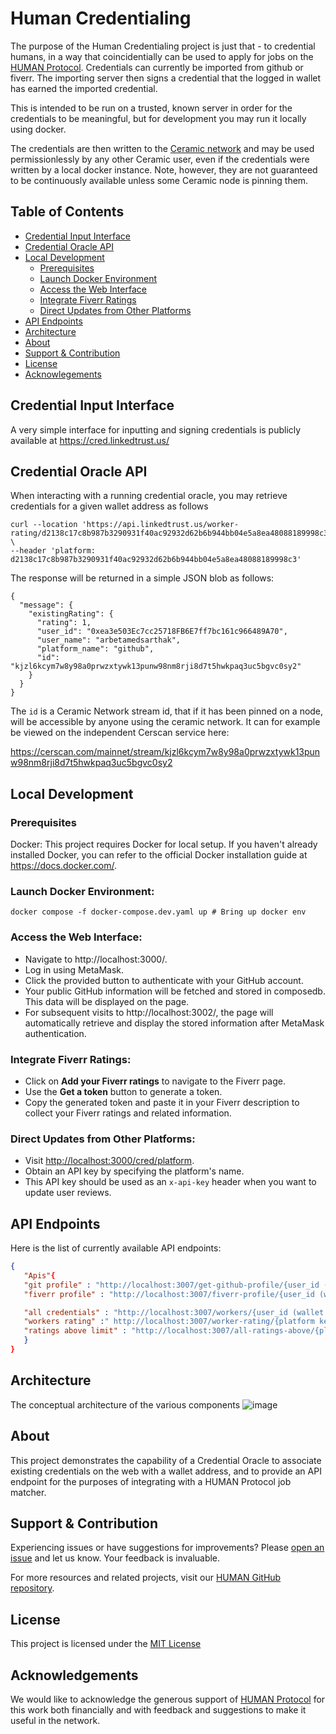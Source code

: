 # Human Credentialing
The purpose of the Human Credentialing project is just that - to credential humans, in a way that coincidentially can be used to apply for jobs on the [HUMAN Protocol](https://www.humanprotocol.org/).  Credentials can currently be imported from github or fiverr.  The importing server then signs a credential that the logged in wallet has earned the imported credential.

This is intended to be run on a trusted, known server in order for the credentials to be meaningful, but for development you may run it locally using docker.

The credentials are then written to the [Ceramic network](https://ceramic.network/) and may be used permissionlessly by any other Ceramic user, even if the credentials were written by a local docker instance.  Note, however, they are not guaranteed to be continuously available unless some Ceramic node is pinning them.

## Table of Contents
- [Credential Input Interface](#credential-input-interface)
- [Credential Oracle API](#credential-oracle-api)
- [Local Development](#local-development)
  * [Prerequisites](#prerequisites)
  * [Launch Docker Environment](#launch-docker-environment)
  * [Access the Web Interface](#access-the-web-interface)
  * [Integrate Fiverr Ratings](#integrate-fiverr-ratings)
  * [Direct Updates from Other Platforms](#direct-updates-from-other-platforms)
- [API Endpoints](#api-endpoints)
- [Architecture](#architecture)
- [About](#about)
- [Support & Contribution](#support--contribution)
- [License](#license)
- [Acknowlegements](#acknowledgements)

## Credential Input Interface

A very simple interface for inputting and signing credentials is publicly available at https://cred.linkedtrust.us/

## Credential Oracle API

When interacting with a running credential oracle, you may retrieve credentials for a given wallet address as follows

```
curl --location 'https://api.linkedtrust.us/worker-rating/d2138c17c8b987b3290931f40ac92932d62b6b944bb04e5a8ea48088189998c3/0xea3e503Ec7cc25718FB6E7ff7bc161c966489A70' \
--header 'platform: d2138c17c8b987b3290931f40ac92932d62b6b944bb04e5a8ea48088189998c3'
```

The response will be returned in a simple JSON blob as follows:

```
{
  "message": {
    "existingRating": {
      "rating": 1,
      "user_id": "0xea3e503Ec7cc25718FB6E7ff7bc161c966489A70",
      "user_name": "arbetamedsarthak",
      "platform_name": "github",
      "id": "kjzl6kcym7w8y98a0prwzxtywk13punw98nm8rji8d7t5hwkpaq3uc5bgvc0sy2"
    }
  }
}
```

The `id` is a Ceramic Network stream id, that if it has been pinned on a node, will be accessible by anyone using the ceramic network.  It can for example be viewed on the independent Cerscan service here:

https://cerscan.com/mainnet/stream/kjzl6kcym7w8y98a0prwzxtywk13punw98nm8rji8d7t5hwkpaq3uc5bgvc0sy2

## Local Development

### Prerequisites

Docker: This project requires Docker for local setup. If you haven't already installed Docker, you can refer to the official Docker installation guide at https://docs.docker.com/.

### Launch Docker Environment:

```
docker compose -f docker-compose.dev.yaml up # Bring up docker env
```
### Access the Web Interface:

   - Navigate to http://localhost:3000/.
   - Log in using MetaMask.
   - Click the provided button to authenticate with your GitHub account.
   - Your public GitHub information will be fetched and stored in composedb. This data will be displayed on the page.
   - For subsequent visits to http://localhost:3002/, the page will automatically retrieve and display the stored information after MetaMask authentication.

### Integrate Fiverr Ratings:

   - Click on **Add your Fiverr ratings** to navigate to the Fiverr page.
   - Use the **Get a token** button to generate a token.
   - Copy the generated token and paste it in your Fiverr description to collect your Fiverr ratings and related information.

### Direct Updates from Other Platforms:

   - Visit [http://localhost:3000/cred/platform](http://localhost:3000/cred/platform).
   - Obtain an API key by specifying the platform's name.
   - This API key should be used as an `x-api-key` header when you want to update user reviews.

## API Endpoints

Here is the list of currently available API endpoints:

```Json
{
   "Apis"{
   "git profile" : "http://localhost:3007/get-github-profile/{user_id (wallet adress)}",
   "fiverr profile" : "http://localhost:3007/fiverr-profile/{user_id (wallet adress)}",

   "all credentials" : "http://localhost:3007/workers/{user_id (wallet adress)}",
   "workers rating" :" http://localhost:3007/worker-rating/{platform key}/{user_id (wallet adress)}",
   "ratings above limit" : "http://localhost:3007/all-ratings-above/{platform key}/{rating}"
   }
}
```

## Architecture

The conceptual architecture of the various components 
![image](https://github.com/Cooperation-org/human-credentialing/assets/798887/4ced4a91-1947-4fd6-a26a-66bdbb3bc9b4)


## About

This project demonstrates the capability of a Credential Oracle to associate existing credentials on the web with a wallet address, and to provide an API endpoint for the purposes of integrating with a HUMAN Protocol job matcher.

## Support & Contribution

Experiencing issues or have suggestions for improvements? Please [open an issue](https://github.com/Cooperation-org/human-credentialing/issues) and let us know. Your feedback is invaluable.

For more resources and related projects, visit our [HUMAN GitHub repository](https://github.com/Cooperation-org/human-credentialing).

## License

This project is licensed under the [MIT License](https://opensource.org/license/mit/)

## Acknowledgements

We would like to acknowledge the generous support of [HUMAN Protocol](https://humanprotocol.org) for this work both financially and with feedback and suggestions to make it useful in the network.

